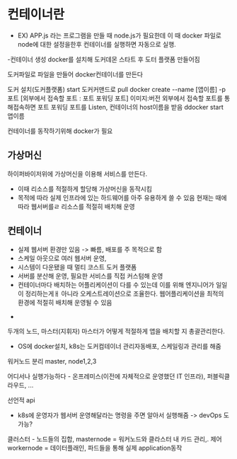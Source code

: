
# 컨테이너란
- EX) APP.js 라는 프로그램을 만들 때  node.js가 필요한데 이 때 docker 파일로 node에 대한 설정을한후 컨테이너를 실행하면 자동으로 실행.

-컨테이너 생성
docker를 설치해 도커데몬 스타트 후 도터 플랫폼 만들어짐

도커파일로 파일을 만들어 docker컨테이너를 만든다


도커 설치(도커플랫폼) start 
도커커맨드로 pull
docker create --name [앱이름] -p 포트 [외부에서 접속할 포트 : 포트 포워딩 포트] 이미지:버전
외부에서 접속할 포트를 통해접속하면  포트 포워딩 포트를 Listen, 컨테이너의 host이름을 받음 
ddocker start 앱이름

컨테이너를 동작하기위해 docker가 필요


## 가상머신 

하이퍼바이저위에 가상머신을 이용해 서비스를 만든다.
- 이때 리소스를 적절하게 할당해 가상머신을 동작시킴
- 목적에 따라 실제 인프라에 있는 하드웨어를 아주 유용하게 쓸 수 있음
현재는 때에따라 웹서버를ㄹ 리소스를 적절히 배치해 운영

## 컨테이너
- 실제 웹서버 환경만 있음 -> 빠름, 배포를 주 목적으로 함
- 스케일 아웃으로 여러 웹서버 운영, 
- 시스템이 다운됐을 때 멀티 코스트 도커 플랫폼
- 서버를 분산해 운영, 필요한 서비스를 직접 커스텀해 운영
- 컨테이너마다 배치하는 어플리케이션이 다를 수 있는데 이를 위해 엔지니어가 일일이 정리하는게ㅐ 아니라 오케스트레이션으로 조율한다.
웹어플리케이션을 최적의 환경에 적절히 배치해 운영될 수 있음



+

두개의 노드, 마스터(지휘자) 
마스터가 어떻게 적절하게 앱을 배치할 지 총괄관리한다. 

- OS에 docker설치, k8s는 도커컴테이너 관리자동배포, 스케일링과 관리를 해줌

워커노드 분리
master, node1,2,3 

어디서나 실행가능하다 - 온프레미스(이전에 자체적으로 운영했던 IT 인프라), 퍼블릭클라우드, ...

선언적 api
- k8s에 운영자가 웹서버 운영해달라는 명령을 주면 알아서 실행해줌 -> devOps 도 가능?



클러스터 - 노드들의 집합, 
masternode = 워커노드와 클라스터 내 카드 관리,. 제어
workernode = 데이터플래인, 파드들을 통해 실제 application동작



